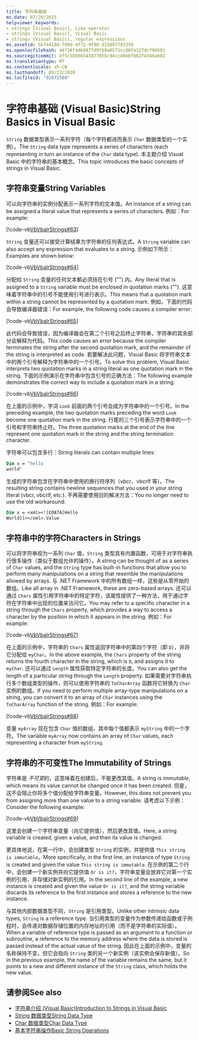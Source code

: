 ```yaml
---
title: 字符串基础
ms.date: 07/20/2015
helpviewer_keywords:
- strings [Visual Basic], Like operator
- strings [Visual Basic], Visual Basic
- strings [Visual Basic], regular expressions
ms.assetid: 5674418d-f00d-4f72-9f98-d15897793350
ms.openlocfilehash: 44736f4db9977d9f69a0571cc80fa327dcf96581
ms.sourcegitcommit: bf5c5850654187705bc94cc40ebfb62fe346ab02
ms.translationtype: MT
ms.contentlocale: zh-CN
ms.lasthandoff: 09/23/2020
ms.locfileid: "91072504"
---
```

# <a name="string-basics-in-visual-basic"></a><span data-ttu-id="ff6aa-102">字符串基础 (Visual Basic)</span><span class="sxs-lookup"><span data-stu-id="ff6aa-102">String Basics in Visual Basic</span></span>

<span data-ttu-id="ff6aa-103">`String` 数据类型表示一系列字符（每个字符都进而表示 `Char` 数据类型的一个实例）。</span><span class="sxs-lookup"><span data-stu-id="ff6aa-103">The `String` data type represents a series of characters (each representing in turn an instance of the `Char` data type).</span></span> <span data-ttu-id="ff6aa-104">本主题介绍 Visual Basic 中的字符串的基本概念。</span><span class="sxs-lookup"><span data-stu-id="ff6aa-104">This topic introduces the basic concepts of strings in Visual Basic.</span></span>  
  
## <a name="string-variables"></a><span data-ttu-id="ff6aa-105">字符串变量</span><span class="sxs-lookup"><span data-stu-id="ff6aa-105">String Variables</span></span>  

 <span data-ttu-id="ff6aa-106">可以向字符串的实例分配表示一系列字符的文本值。</span><span class="sxs-lookup"><span data-stu-id="ff6aa-106">An instance of a string can be assigned a literal value that represents a series of characters.</span></span> <span data-ttu-id="ff6aa-107">例如：</span><span class="sxs-lookup"><span data-stu-id="ff6aa-107">For example:</span></span>  
  
 [!code-vb[VbVbalrStrings#63](~/samples/snippets/visualbasic/VS_Snippets_VBCSharp/VbVbalrStrings/VB/Class2.vb#63)]  
  
 <span data-ttu-id="ff6aa-108">`String` 变量还可以接受计算结果为字符串的任何表达式。</span><span class="sxs-lookup"><span data-stu-id="ff6aa-108">A `String` variable can also accept any expression that evaluates to a string.</span></span> <span data-ttu-id="ff6aa-109">示例如下所示：</span><span class="sxs-lookup"><span data-stu-id="ff6aa-109">Examples are shown below:</span></span>  
  
 [!code-vb[VbVbalrStrings#64](~/samples/snippets/visualbasic/VS_Snippets_VBCSharp/VbVbalrStrings/VB/Class2.vb#64)]  
  
 <span data-ttu-id="ff6aa-110">分配给 `String` 变量的任何文本都必须括在引号 ("") 内。</span><span class="sxs-lookup"><span data-stu-id="ff6aa-110">Any literal that is assigned to a `String` variable must be enclosed in quotation marks ("").</span></span> <span data-ttu-id="ff6aa-111">这意味着字符串中的引号不能使用引号进行表示。</span><span class="sxs-lookup"><span data-stu-id="ff6aa-111">This means that a quotation mark within a string cannot be represented by a quotation mark.</span></span> <span data-ttu-id="ff6aa-112">例如，下面的代码会导致编译器错误：</span><span class="sxs-lookup"><span data-stu-id="ff6aa-112">For example, the following code causes a compiler error:</span></span>  
  
 [!code-vb[VbVbalrStrings#65](~/samples/snippets/visualbasic/VS_Snippets_VBCSharp/VbVbalrStrings/VB/Class2.vb#65)]  
  
 <span data-ttu-id="ff6aa-113">此代码会导致错误，因为编译器会在第二个引号之后终止字符串，字符串的其余部分会解释为代码。</span><span class="sxs-lookup"><span data-stu-id="ff6aa-113">This code causes an error because the compiler terminates the string after the second quotation mark, and the remainder of the string is interpreted as code.</span></span> <span data-ttu-id="ff6aa-114">若要解决此问题，Visual Basic 将字符串文本中的两个引号解释为字符串中的一个引号。</span><span class="sxs-lookup"><span data-stu-id="ff6aa-114">To solve this problem, Visual Basic interprets two quotation marks in a string literal as one quotation mark in the string.</span></span> <span data-ttu-id="ff6aa-115">下面的示例演示在字符串中包含引号的正确方法：</span><span class="sxs-lookup"><span data-stu-id="ff6aa-115">The following example demonstrates the correct way to include a quotation mark in a string:</span></span>  
  
 [!code-vb[VbVbalrStrings#66](~/samples/snippets/visualbasic/VS_Snippets_VBCSharp/VbVbalrStrings/VB/Class2.vb#66)]  
  
 <span data-ttu-id="ff6aa-116">在上面的示例中，字词 `Look` 前面的两个引号会成为字符串中的一个引号。</span><span class="sxs-lookup"><span data-stu-id="ff6aa-116">In the preceding example, the two quotation marks preceding the word `Look` become one quotation mark in the string.</span></span> <span data-ttu-id="ff6aa-117">行尾的三个引号表示字符串中的一个引号和字符串终止符。</span><span class="sxs-lookup"><span data-stu-id="ff6aa-117">The three quotation marks at the end of the line represent one quotation mark in the string and the string termination character.</span></span>  
  
 <span data-ttu-id="ff6aa-118">字符串可以包含多行：</span><span class="sxs-lookup"><span data-stu-id="ff6aa-118">String literals can contain multiple lines:</span></span>  
  
```vb  
Dim x = "hello  
world"  
```  
  
 <span data-ttu-id="ff6aa-119">生成的字符串包含在字符串中使用的换行符序列（vbcr、vbcrlf 等）。</span><span class="sxs-lookup"><span data-stu-id="ff6aa-119">The resulting string contains newline sequences that you used in your string literal (vbcr, vbcrlf, etc.).</span></span>  <span data-ttu-id="ff6aa-120">不再需要使用旧的解决方法：</span><span class="sxs-lookup"><span data-stu-id="ff6aa-120">You no longer need to use the old workaround:</span></span>  
  
```vb  
Dim x = <xml><![CDATA[Hello  
World]]></xml>.Value  
```  
  
## <a name="characters-in-strings"></a><span data-ttu-id="ff6aa-121">字符串中的字符</span><span class="sxs-lookup"><span data-stu-id="ff6aa-121">Characters in Strings</span></span>  

 <span data-ttu-id="ff6aa-122">可以将字符串视为一系列 `Char` 值，`String` 类型具有内置函数，可用于对字符串执行很多操作（类似于数组允许的操作）。</span><span class="sxs-lookup"><span data-stu-id="ff6aa-122">A string can be thought of as a series of `Char` values, and the `String` type has built-in functions that allow you to perform many manipulations on a string that resemble the manipulations allowed by arrays.</span></span> <span data-ttu-id="ff6aa-123">与 .NET Framework 中的所有数组一样，这些是从零开始的数组。</span><span class="sxs-lookup"><span data-stu-id="ff6aa-123">Like all array in .NET Framework, these are zero-based arrays.</span></span> <span data-ttu-id="ff6aa-124">还可以通过 `Chars` 属性引用字符串中的特定字符，该属性提供了一种方法，用于通过字符在字符串中出现的位置来访问它。</span><span class="sxs-lookup"><span data-stu-id="ff6aa-124">You may refer to a specific character in a string through the `Chars` property, which provides a way to access a character by the position in which it appears in the string.</span></span> <span data-ttu-id="ff6aa-125">例如：</span><span class="sxs-lookup"><span data-stu-id="ff6aa-125">For example:</span></span>  
  
 [!code-vb[VbVbalrStrings#67](~/samples/snippets/visualbasic/VS_Snippets_VBCSharp/VbVbalrStrings/VB/Class2.vb#67)]  
  
 <span data-ttu-id="ff6aa-126">在上面的示例中，字符串的 `Chars` 属性返回字符串中的第四个字符（即 `D`），并将它分配给 `myChar`。</span><span class="sxs-lookup"><span data-stu-id="ff6aa-126">In the above example, the `Chars` property of the string returns the fourth character in the string, which is `D`, and assigns it to `myChar`.</span></span> <span data-ttu-id="ff6aa-127">还可以通过 `Length` 属性获取特定字符串的长度。</span><span class="sxs-lookup"><span data-stu-id="ff6aa-127">You can also get the length of a particular string through the `Length` property.</span></span> <span data-ttu-id="ff6aa-128">如果需要对字符串执行多个数组类型的操作，则可以使用字符串的 `ToCharArray` 函数将它转换为 `Char` 实例的数组。</span><span class="sxs-lookup"><span data-stu-id="ff6aa-128">If you need to perform multiple array-type manipulations on a string, you can convert it to an array of `Char` instances using the `ToCharArray` function of the string.</span></span> <span data-ttu-id="ff6aa-129">例如：</span><span class="sxs-lookup"><span data-stu-id="ff6aa-129">For example:</span></span>  
  
 [!code-vb[VbVbalrStrings#68](~/samples/snippets/visualbasic/VS_Snippets_VBCSharp/VbVbalrStrings/VB/Class2.vb#68)]  
  
 <span data-ttu-id="ff6aa-130">变量 `myArray` 现在包含 `Char` 值的数组，其中每个值都表示 `myString` 中的一个字符。</span><span class="sxs-lookup"><span data-stu-id="ff6aa-130">The variable `myArray` now contains an array of `Char` values, each representing a character from `myString`.</span></span>  
  
## <a name="the-immutability-of-strings"></a><span data-ttu-id="ff6aa-131">字符串的不可变性</span><span class="sxs-lookup"><span data-stu-id="ff6aa-131">The Immutability of Strings</span></span>  

 <span data-ttu-id="ff6aa-132">字符串是 *不可变*的，这意味着在创建后，不能更改其值。</span><span class="sxs-lookup"><span data-stu-id="ff6aa-132">A string is *immutable*, which means its value cannot be changed once it has been created.</span></span> <span data-ttu-id="ff6aa-133">但是，这不会阻止你将多个值分配给字符串变量。</span><span class="sxs-lookup"><span data-stu-id="ff6aa-133">However, this does not prevent you from assigning more than one value to a string variable.</span></span> <span data-ttu-id="ff6aa-134">请考虑以下示例：</span><span class="sxs-lookup"><span data-stu-id="ff6aa-134">Consider the following example:</span></span>  
  
 [!code-vb[VbVbalrStrings#69](~/samples/snippets/visualbasic/VS_Snippets_VBCSharp/VbVbalrStrings/VB/Class2.vb#69)]  
  
 <span data-ttu-id="ff6aa-135">这里会创建一个字符串变量（向它提供值），然后更改其值。</span><span class="sxs-lookup"><span data-stu-id="ff6aa-135">Here, a string variable is created, given a value, and then its value is changed.</span></span>  
  
 <span data-ttu-id="ff6aa-136">更具体地说，在第一行中，会创建类型 `String` 的实例，并提供值 `This string is immutable`。</span><span class="sxs-lookup"><span data-stu-id="ff6aa-136">More specifically, in the first line, an instance of type `String` is created and given the value `This string is immutable`.</span></span> <span data-ttu-id="ff6aa-137">在示例的第二个行中，会创建一个新实例并向它提供值 `Or is it?`，字符串变量会放弃它对第一个实例的引用，并存储对新实例的引用。</span><span class="sxs-lookup"><span data-stu-id="ff6aa-137">In the second line of the example, a new instance is created and given the value `Or is it?`, and the string variable discards its reference to the first instance and stores a reference to the new instance.</span></span>  
  
 <span data-ttu-id="ff6aa-138">与其他内部数据类型不同，`String` 是引用类型。</span><span class="sxs-lookup"><span data-stu-id="ff6aa-138">Unlike other intrinsic data types, `String` is a reference type.</span></span> <span data-ttu-id="ff6aa-139">当引用类型的变量作为参数传递给函数或子例程时，会传递对数据存储位置的内存地址的引用（而不是字符串的实际值）。</span><span class="sxs-lookup"><span data-stu-id="ff6aa-139">When a variable of reference type is passed as an argument to a function or subroutine, a reference to the memory address where the data is stored is passed instead of the actual value of the string.</span></span> <span data-ttu-id="ff6aa-140">因此在上面的示例中，变量的名称保持不变，但它会指向 `String` 类的另一个新实例（该实例会保存新值）。</span><span class="sxs-lookup"><span data-stu-id="ff6aa-140">So in the previous example, the name of the variable remains the same, but it points to a new and different instance of the `String` class, which holds the new value.</span></span>  
  
## <a name="see-also"></a><span data-ttu-id="ff6aa-141">请参阅</span><span class="sxs-lookup"><span data-stu-id="ff6aa-141">See also</span></span>

- [<span data-ttu-id="ff6aa-142">字符串介绍 (Visual Basic)</span><span class="sxs-lookup"><span data-stu-id="ff6aa-142">Introduction to Strings in Visual Basic</span></span>](introduction-to-strings.md)
- [<span data-ttu-id="ff6aa-143">String 数据类型</span><span class="sxs-lookup"><span data-stu-id="ff6aa-143">String Data Type</span></span>](../../../language-reference/data-types/string-data-type.md)
- [<span data-ttu-id="ff6aa-144">Char 数据类型</span><span class="sxs-lookup"><span data-stu-id="ff6aa-144">Char Data Type</span></span>](../../../language-reference/data-types/char-data-type.md)
- [<span data-ttu-id="ff6aa-145">基本字符串操作</span><span class="sxs-lookup"><span data-stu-id="ff6aa-145">Basic String Operations</span></span>](../../../../standard/base-types/basic-string-operations.md)
